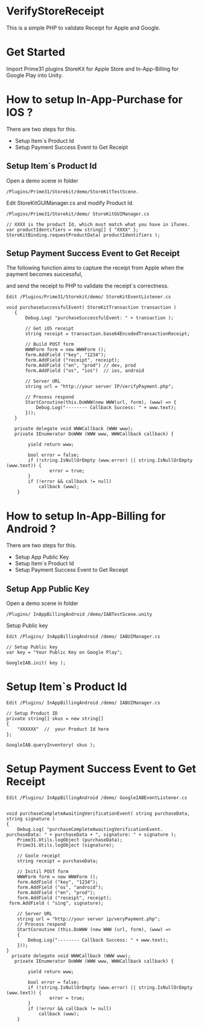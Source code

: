 # VerifyStoreReceipt
 This is a simple PHP to validate Receipt for Apple and Google. 

# Get Started

  Import Prime31 plugins
    StoreKit for Apple Store and In-App-Billing for Google Play into Unity.
  
# How to setup In-App-Purchase for IOS ? 

There are two steps for this.
  
  - Setup Item`s Product Id
  - Setup Payment Success Event to Get Receipt 

## Setup Item`s Product Id

  Open a demo scene in folder 
  ```
  /Plugins/Prime31/Storekit/demo/StoreKitTestScene.
  ```
 
 Edit StoreKitGUIManager.cs and modify Product Id.
 ```
 /Plugins/Prime31/Storekit/demo/ StoreKitGUIManager.cs

 // XXXX is the product Id, which must match what you have in iTunes.
 var productIdentifiers = new string[] { "XXXX" };
 StoreKitBinding.requestProductData( productIdentifiers );
 ```
## Setup Payment Success Event to Get Receipt

The following function aims to capture the receipt from Apple when the payment becomes successful, 

and send the receipt to PHP to validate the receipt`s correctness.

```
Edit /Plugins/Prime31/Storekit/demo/ StoreKitEventListener.cs

void purchaseSuccessfulEvent( StoreKitTransaction transaction )
   {
       Debug.Log( "purchaseSuccessfulEvent: " + transaction );

       // Get iOS receipt 
       string receipt = transaction.base64EncodedTransactionReceipt;

       // Build POST form
       WWWForm form = new WWWForm ();
       form.AddField ("key", "1234");
       form.AddField ("receipt", receipt);
       form.AddField ("en", "prod") // dev, prod
       form.AddField ("os", "ios")  // ios, android
       
       // Server URL
       string url = "http://your server IP/verifyPayment.php";

       // Process respond
       StartCoroutine(this.DoWWW(new WWW(url, form), (www) => {
           Debug.Log("-------- Callback Success: " + www.text);
       }));
   }
   
   private delegate void WWWCallback (WWW www);		
   private IEnumerator DoWWW (WWW www, WWWCallback callback) {

		yield return www;

		bool error = false;			
		if (!string.IsNullOrEmpty (www.error) || string.IsNullOrEmpty (www.text)) {
				error = true;			
		}
		if (!error && callback != null)
			callback (www);
    }
```
 
# How to setup In-App-Billing for Android ? 

There are two steps for this.
  
  - Setup App Public Key
  - Setup Item`s Product Id
  - Setup Payment Success Event to Get Receipt 

## Setup App Public Key

Open a demo scene in folder 
```
/Plugins/ InAppBillingAndroid /demo/IABTestScene.unity
```

Setup Public key 

```
Edit /Plugins/ InAppBillingAndroid /demo/ IABUIManager.cs

// Setup Public key 
var key = "Your Public Key on Google Play";

GoogleIAB.init( key );
```
 
# Setup Item`s Product Id
```
Edit /Plugins/ InAppBillingAndroid /demo/ IABUIManager.cs

// Setup Product ID 
private string[] skus = new string[] 
{
	"XXXXXX"  //  your Product Id here 
};

GoogleIAB.queryInventory( skus );
```

# Setup Payment Success Event to Get Receipt 

```
Edit /Plugins/ InAppBillingAndroid /demo/ GoogleIABEventListener.cs


void purchaseCompleteAwaitingVerificationEvent( string purchaseData, string signature )
{
	Debug.Log( "purchaseCompleteAwaitingVerificationEvent. purchaseData: " + purchaseData + ", signature: " + signature );
	Prime31.Utils.logObject (purchaseData);
	Prime31.Utils.logObject (signature);

	// Goole receipt 
	string receipt = purchaseData;

	// Initil POST form
	WWWForm form = new WWWForm ();
	form.AddField ("key", "1234");
	form.AddField ("os", "android");
	form.AddField ("en", "prod");
	form.AddField ("receipt", receipt);
 form.AddField ( "sing", signature);

	// Server URL
	string url = "http://your server ip/veryPayment.php";
	// Process respond
	StartCoroutine (this.DoWWW (new WWW (url, form), (www) => 
	{
		Debug.Log("-------- Callback Success: " + www.text);
	}));
}
  private delegate void WWWCallback (WWW www);		
   private IEnumerator DoWWW (WWW www, WWWCallback callback) {

		yield return www;

		bool error = false;			
		if (!string.IsNullOrEmpty (www.error) || string.IsNullOrEmpty (www.text)) {
				error = true;			
		}
		if (!error && callback != null)
			callback (www);
    }
```


